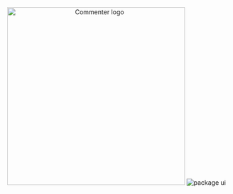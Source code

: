 <div align="center">
  <img src="https://github.com/Lakshan-Madushanka/laravel-comments/assets/47297673/b933fff2-e12b-40aa-8ccd-425967670f3e" width="400" alt="Commenter logo">
  <img src="https://github.com/Lakshan-Madushanka/laravel-comments/assets/47297673/715c2030-65ca-4fb5-a8ed-97213b175e90" alt="package ui">
</div>

